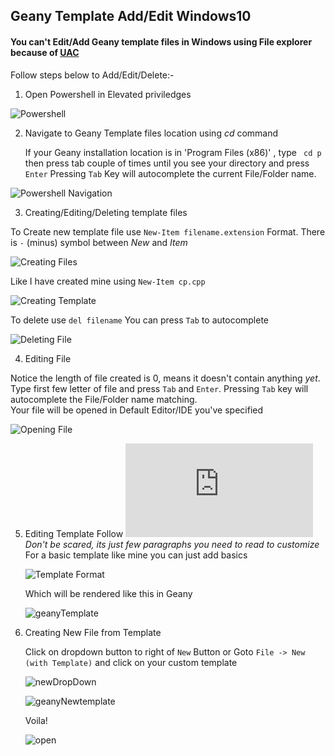 ## Geany Template Add/Edit Windows10

#### You can't Edit/Add Geany template files in Windows using File explorer because of [UAC](https://en.wikipedia.org/wiki/User_Account_Control)

Follow steps below to Add/Edit/Delete:-

1. Open Powershell in Elevated priviledges

![Powershell](https://github.com/hiverkiya/Geany-Template-Add-Edit-Windows-/blob/main/media/1.png)

2. Navigate to Geany Template files location using _cd_ command
   
   If your Geany installation location is in 'Program Files (x86)' , type 
   `` cd p`` then press tab couple of times until you see your directory and press ``Enter``
   Pressing ``Tab`` Key will autocomplete the current File/Folder name.

  ![Powershell Navigation](https://github.com/hiverkiya/Geany-Template-Add-Edit-Windows-/blob/main/media/geany.gif)

3. Creating/Editing/Deleting template files
  
  To Create new template file use ``New-Item filename.extension`` Format. There is ``-`` (minus) symbol between _New_ and _Item_
 
  ![Creating Files](https://github.com/hiverkiya/Geany-Template-Add-Edit-Windows-/blob/main/media/Creating%20Files.PNG)
 
  Like I have created mine using `New-Item cp.cpp` 
 
  ![Creating Template](https://github.com/hiverkiya/Geany-Template-Add-Edit-Windows-/blob/main/media/Creating%20template.PNG)
 
  To delete use
  `del filename`
  You can press `Tab` to autocomplete
 
 ![Deleting File](https://github.com/hiverkiya/Geany-Template-Add-Edit-Windows-/blob/main/media/delete.gif)

4. Editing File
  
  Notice the length of file created is 0, means it doesn't contain anything _yet_.
  Type first few letter of file and press `Tab` and `Enter`. Pressing `Tab` key will autocomplete the File/Folder name matching.  
  Your file will be opened in Default Editor/IDE you've specified
  
  ![Opening File](https://github.com/hiverkiya/Geany-Template-Add-Edit-Windows-/blob/main/media/comp.gif)

5. Editing Template
   Follow ![Template Customization Guide](https://www.geany.org/manual/current/index.html#customizing-templates)
   _Don't be scared, its just few paragraphs you need to read to customize_
   For a basic template like mine you can just add basics
   
   ![Template Format](https://github.com/hiverkiya/Geany-Template-Add-Edit-Windows-/blob/main/media/template.PNG)
   
   Which will be rendered like this in Geany
   
   ![geanyTemplate](https://github.com/hiverkiya/Geany-Template-Add-Edit-Windows-/blob/main/media/geanyTemplate.PNG)

6. Creating New File from Template
   
   Click on dropdown button to right of `New` Button or Goto ``File -> New (with Template)`` and click on your custom template
   
   ![newDropDown](https://github.com/hiverkiya/Geany-Template-Add-Edit-Windows-/blob/main/media/newDropDown.png)
   
   ![geanyNewtemplate](https://github.com/hiverkiya/Geany-Template-Add-Edit-Windows-/blob/main/media/geanyNewTemplate.png)

   Voila!
   
   ![open](https://github.com/hiverkiya/Geany-Template-Add-Edit-Windows-/blob/main/media/open.gif)

   
